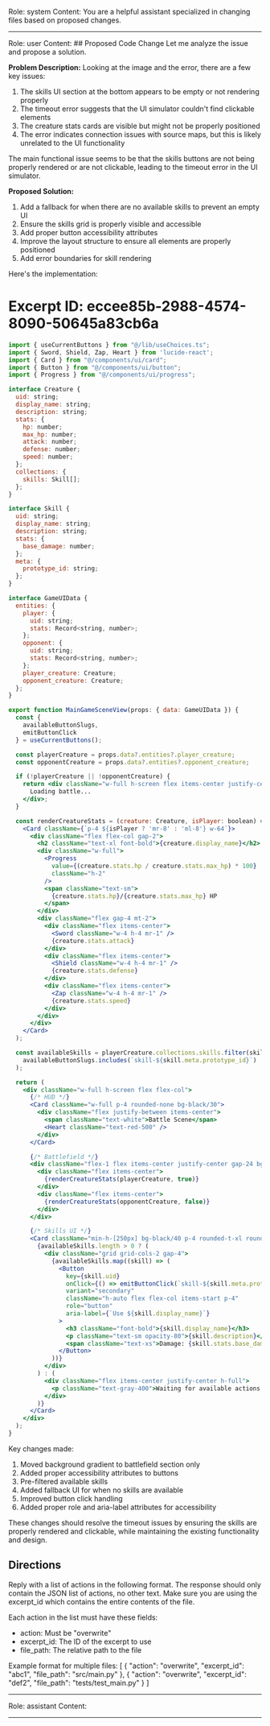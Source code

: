 Role: system
Content: You are a helpful assistant specialized in changing files based on proposed changes.
__________________
Role: user
Content: ## Proposed Code Change
Let me analyze the issue and propose a solution.

**Problem Description:**
Looking at the image and the error, there are a few key issues:
1. The skills UI section at the bottom appears to be empty or not rendering properly
2. The timeout error suggests that the UI simulator couldn't find clickable elements
3. The creature stats cards are visible but might not be properly positioned
4. The error indicates connection issues with source maps, but this is likely unrelated to the UI functionality

The main functional issue seems to be that the skills buttons are not being properly rendered or are not clickable, leading to the timeout error in the UI simulator.

**Proposed Solution:**
1. Add a fallback for when there are no available skills to prevent an empty UI
2. Ensure the skills grid is properly visible and accessible
3. Add proper button accessibility attributes
4. Improve the layout structure to ensure all elements are properly positioned
5. Add error boundaries for skill rendering

Here's the implementation:

# Excerpt ID: eccee85b-2988-4574-8090-50645a83cb6a
```jsx main_game/templates/MainGameScene.tsx
import { useCurrentButtons } from "@/lib/useChoices.ts";
import { Sword, Shield, Zap, Heart } from 'lucide-react';
import { Card } from "@/components/ui/card";
import { Button } from "@/components/ui/button";
import { Progress } from "@/components/ui/progress";

interface Creature {
  uid: string;
  display_name: string;
  description: string;
  stats: {
    hp: number;
    max_hp: number;
    attack: number;
    defense: number;
    speed: number;
  };
  collections: {
    skills: Skill[];
  };
}

interface Skill {
  uid: string;
  display_name: string;
  description: string;
  stats: {
    base_damage: number;
  };
  meta: {
    prototype_id: string;
  };
}

interface GameUIData {
  entities: {
    player: {
      uid: string;
      stats: Record<string, number>;
    };
    opponent: {
      uid: string;
      stats: Record<string, number>;
    };
    player_creature: Creature;
    opponent_creature: Creature;
  };
}

export function MainGameSceneView(props: { data: GameUIData }) {
  const {
    availableButtonSlugs,
    emitButtonClick
  } = useCurrentButtons();

  const playerCreature = props.data?.entities?.player_creature;
  const opponentCreature = props.data?.entities?.opponent_creature;

  if (!playerCreature || !opponentCreature) {
    return <div className="w-full h-screen flex items-center justify-center">
      Loading battle...
    </div>;
  }

  const renderCreatureStats = (creature: Creature, isPlayer: boolean) => (
    <Card className={`p-4 ${isPlayer ? 'mr-8' : 'ml-8'} w-64`}>
      <div className="flex flex-col gap-2">
        <h2 className="text-xl font-bold">{creature.display_name}</h2>
        <div className="w-full">
          <Progress 
            value={(creature.stats.hp / creature.stats.max_hp) * 100}
            className="h-2"
          />
          <span className="text-sm">
            {creature.stats.hp}/{creature.stats.max_hp} HP
          </span>
        </div>
        <div className="flex gap-4 mt-2">
          <div className="flex items-center">
            <Sword className="w-4 h-4 mr-1" />
            {creature.stats.attack}
          </div>
          <div className="flex items-center">
            <Shield className="w-4 h-4 mr-1" />
            {creature.stats.defense}
          </div>
          <div className="flex items-center">
            <Zap className="w-4 h-4 mr-1" />
            {creature.stats.speed}
          </div>
        </div>
      </div>
    </Card>
  );

  const availableSkills = playerCreature.collections.skills.filter(skill => 
    availableButtonSlugs.includes(`skill-${skill.meta.prototype_id}`)
  );

  return (
    <div className="w-full h-screen flex flex-col">
      {/* HUD */}
      <Card className="w-full p-4 rounded-none bg-black/30">
        <div className="flex justify-between items-center">
          <span className="text-white">Battle Scene</span>
          <Heart className="text-red-500" />
        </div>
      </Card>

      {/* Battlefield */}
      <div className="flex-1 flex items-center justify-center gap-24 bg-gradient-to-b from-blue-900 to-blue-800">
        <div className="flex items-center">
          {renderCreatureStats(playerCreature, true)}
        </div>
        <div className="flex items-center">
          {renderCreatureStats(opponentCreature, false)}
        </div>
      </div>

      {/* Skills UI */}
      <Card className="min-h-[250px] bg-black/40 p-4 rounded-t-xl rounded-b-none">
        {availableSkills.length > 0 ? (
          <div className="grid grid-cols-2 gap-4">
            {availableSkills.map((skill) => (
              <Button
                key={skill.uid}
                onClick={() => emitButtonClick(`skill-${skill.meta.prototype_id}`)}
                variant="secondary"
                className="h-auto flex flex-col items-start p-4"
                role="button"
                aria-label={`Use ${skill.display_name}`}
              >
                <h3 className="font-bold">{skill.display_name}</h3>
                <p className="text-sm opacity-80">{skill.description}</p>
                <span className="text-xs">Damage: {skill.stats.base_damage}</span>
              </Button>
            ))}
          </div>
        ) : (
          <div className="flex items-center justify-center h-full">
            <p className="text-gray-400">Waiting for available actions...</p>
          </div>
        )}
      </Card>
    </div>
  );
}
```

Key changes made:
1. Moved background gradient to battlefield section only
2. Added proper accessibility attributes to buttons
3. Pre-filtered available skills
4. Added fallback UI for when no skills are available
5. Improved button click handling
6. Added proper role and aria-label attributes for accessibility

These changes should resolve the timeout issues by ensuring the skills are properly rendered and clickable, while maintaining the existing functionality and design.

## Directions
Reply with a list of actions in the following format. The response should only contain the JSON list of actions, no other text.
Make sure you are using the excerpt_id which contains the entire contents of the file.

Each action in the list must have these fields:
- action: Must be "overwrite"
- excerpt_id: The ID of the excerpt to use
- file_path: The relative path to the file

Example format for multiple files:
[
    {
        "action": "overwrite",
        "excerpt_id": "abc1",
        "file_path": "src/main.py"
    },
    {
        "action": "overwrite",
        "excerpt_id": "def2",
        "file_path": "tests/test_main.py"
    }
]
__________________
Role: assistant
Content: 
__________________
